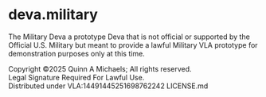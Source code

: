 # deva.military
The Military Deva a prototype Deva that is not official or supported by the Official U.S. Military but meant to provide a lawful Military VLA prototype for demonstration purposes only at this time.


Copyright ©2025 Quinn A Michaels; All rights reserved.  
Legal Signature Required For Lawful Use.  
Distributed under VLA:14491445251698762242 LICENSE.md
